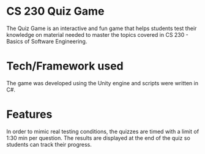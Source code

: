 # CS 230 Quiz Game
The Quiz Game is an interactive and fun game that helps students test their knowledge on material needed to master the topics covered in CS 230 - Basics of Software Engineering. 

# Tech/Framework used
The game was developed using the Unity engine and scripts were written in C#. 

# Features
In order to mimic real testing conditions, the quizzes are timed with a limit of 1:30 min per question. The results are displayed at the end of the quiz so students can track their progress. 


